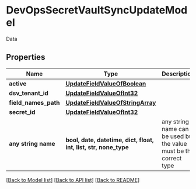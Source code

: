 # DevOpsSecretVaultSyncUpdateModel

Data

## Properties
Name | Type | Description | Notes
------------ | ------------- | ------------- | -------------
**active** | [**UpdateFieldValueOfBoolean**](UpdateFieldValueOfBoolean.md) |  | [optional] 
**dsv_tenant_id** | [**UpdateFieldValueOfInt32**](UpdateFieldValueOfInt32.md) |  | [optional] 
**field_names_path** | [**UpdateFieldValueOfStringArray**](UpdateFieldValueOfStringArray.md) |  | [optional] 
**secret_id** | [**UpdateFieldValueOfInt32**](UpdateFieldValueOfInt32.md) |  | [optional] 
**any string name** | **bool, date, datetime, dict, float, int, list, str, none_type** | any string name can be used but the value must be the correct type | [optional]

[[Back to Model list]](../README.md#documentation-for-models) [[Back to API list]](../README.md#documentation-for-api-endpoints) [[Back to README]](../README.md)


